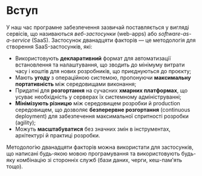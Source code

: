 Вступ
=====

У наш час програмне забезпечення зазвичай поставляється у вигляді сервісів, що називаються *веб-застосунки* (web-apps) 
або *software-as-a-service* (SaaS). Застосунок дванадцяти факторів — це методологія для створення SaaS-застосунків, які:

* Використовують **декларативний** формат для автоматизації встановлення та налаштування, що зводить до мінімуму 
витрати часу і коштів для нових розробників, що приєднуються до проєкту;
* Мають **угоду** з операційною системою, пропонуючи **максимальну портативність** між середовищами виконання;
* Придатні для **розгортання** на сучасних **хмарних платформах**, що усуває необхідність у серверах 
їх системному адмініструванні;
* **Мінімізують різницю** між середовищем розробки й production середовищем, що дозволяє **безперервне розгортання** 
(continuous deployment) для забезпечення максимальної спритності розробки (agility);
* Можуть **масштабуватися** без значних змін в інструментах, архітектурі й практиці розробки.

Методологію дванадцяти факторів можна використати для застосунків, що написані будь-якою мовою програмування та 
використовують будь-яку комбінацію зі сторонніх служб (бази даних, черги, кеш-пам'ять тощо).